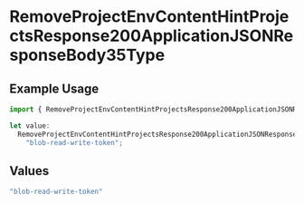 # RemoveProjectEnvContentHintProjectsResponse200ApplicationJSONResponseBody35Type

## Example Usage

```typescript
import { RemoveProjectEnvContentHintProjectsResponse200ApplicationJSONResponseBody35Type } from "@vercel/sdk/models/removeprojectenvop.js";

let value:
  RemoveProjectEnvContentHintProjectsResponse200ApplicationJSONResponseBody35Type =
    "blob-read-write-token";
```

## Values

```typescript
"blob-read-write-token"
```